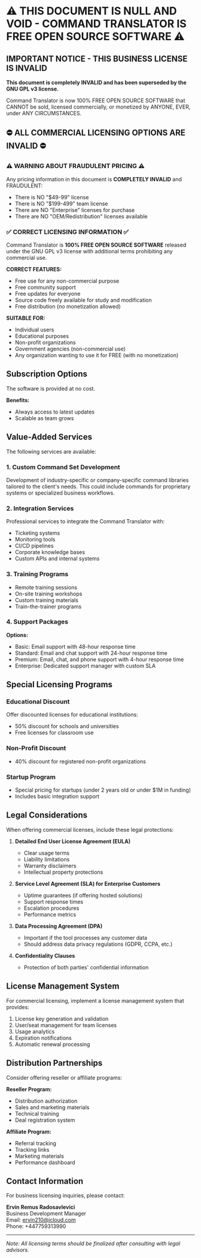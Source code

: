 # ⚠️ THIS DOCUMENT IS NULL AND VOID - COMMAND TRANSLATOR IS FREE OPEN SOURCE SOFTWARE ⚠️

## IMPORTANT NOTICE - THIS BUSINESS LICENSE IS INVALID

**This document is completely INVALID and has been superseded by the GNU GPL v3 license.**

Command Translator is now 100% FREE OPEN SOURCE SOFTWARE that CANNOT be sold, licensed commercially, or monetized by ANYONE, EVER, under ANY CIRCUMSTANCES.

## ⛔ ALL COMMERCIAL LICENSING OPTIONS ARE INVALID ⛔

### ⚠️ WARNING ABOUT FRAUDULENT PRICING ⚠️

Any pricing information in this document is **COMPLETELY INVALID** and FRAUDULENT:

- There is NO "$49-99" license
- There is NO "$199-499" team license
- There are NO "Enterprise" licenses for purchase
- There are NO "OEM/Redistribution" licenses available

### ✅ CORRECT LICENSING INFORMATION ✅

Command Translator is **100% FREE OPEN SOURCE SOFTWARE** released under the GNU GPL v3 license with additional terms prohibiting any commercial use.

**CORRECT FEATURES:**
- Free use for any non-commercial purpose
- Free community support
- Free updates for everyone
- Source code freely available for study and modification
- Free distribution (no monetization allowed)

**SUITABLE FOR:**
- Individual users
- Educational purposes
- Non-profit organizations
- Government agencies (non-commercial use)
- Any organization wanting to use it for FREE (with no monetization)

## Subscription Options

The software is provided at no cost.

**Benefits:**
- Always access to latest updates
- Scalable as team grows

## Value-Added Services

The following services are available:

### 1. Custom Command Set Development

Development of industry-specific or company-specific command libraries tailored to the client's needs. This could include commands for proprietary systems or specialized business workflows.

### 2. Integration Services

Professional services to integrate the Command Translator with:
- Ticketing systems
- Monitoring tools
- CI/CD pipelines
- Corporate knowledge bases
- Custom APIs and internal systems

### 3. Training Programs

- Remote training sessions
- On-site training workshops
- Custom training materials
- Train-the-trainer programs

### 4. Support Packages

**Options:**
- Basic: Email support with 48-hour response time
- Standard: Email and chat support with 24-hour response time
- Premium: Email, chat, and phone support with 4-hour response time
- Enterprise: Dedicated support manager with custom SLA

## Special Licensing Programs

### Educational Discount

Offer discounted licenses for educational institutions:
- 50% discount for schools and universities
- Free licenses for classroom use

### Non-Profit Discount

- 40% discount for registered non-profit organizations

### Startup Program

- Special pricing for startups (under 2 years old or under $1M in funding)
- Includes basic integration support

## Legal Considerations

When offering commercial licenses, include these legal protections:

1. **Detailed End User License Agreement (EULA)**
   - Clear usage terms
   - Liability limitations
   - Warranty disclaimers
   - Intellectual property protections

2. **Service Level Agreement (SLA) for Enterprise Customers**
   - Uptime guarantees (if offering hosted solutions)
   - Support response times
   - Escalation procedures
   - Performance metrics

3. **Data Processing Agreement (DPA)**
   - Important if the tool processes any customer data
   - Should address data privacy regulations (GDPR, CCPA, etc.)

4. **Confidentiality Clauses**
   - Protection of both parties' confidential information

## License Management System

For commercial licensing, implement a license management system that provides:

1. License key generation and validation
2. User/seat management for team licenses
3. Usage analytics
4. Expiration notifications
5. Automatic renewal processing

## Distribution Partnerships

Consider offering reseller or affiliate programs:

**Reseller Program:**
- Distribution authorization
- Sales and marketing materials
- Technical training
- Deal registration system

**Affiliate Program:**
- Referral tracking
- Tracking links
- Marketing materials
- Performance dashboard

## Contact Information

For business licensing inquiries, please contact:

**Ervin Remus Radosavlevici**  
Business Development Manager  
Email: ervin210@icloud.com  
Phone: +447759313990

---

*Note: All licensing terms should be finalized after consulting with legal advisors.*